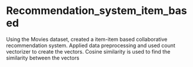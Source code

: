 # Recommendation_system_item_based
Using the Movies dataset, created a item-item based collaborative recommendation system. Applied data preprocessing and used count vectorizer to create the vectors.
Cosine similarity is used to find the similarity between the vectors 
